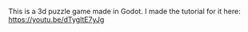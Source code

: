 This is a 3d puzzle game made in Godot. I made the tutorial for it here: https://youtu.be/dTygltE7yJg